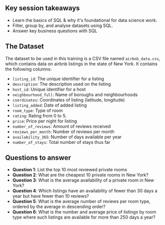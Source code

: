 ## Key session takeaways

* Learn the basics of SQL & why it's foundational for data science work.
* Filter, group by, and analyse datasets using SQL.
* Answer key business questions with SQL

## The Dataset 

The dataset to be used in this training is a CSV file named `airbnb_data.csv`, which contains data on airbnb listings in the state of New York. It contains the following columns:

* `listing_id`: The unique identifier for a listing 
* `description`: The description used on the listing 
* `host_id`: Unique identifier for a host 
* `neighbourhood_full`: Name of boroughs and neighbourhoods 
* `coordinates`: Coordinates of listing (latitude, longitude) 
* `listing_added`: Date of added listing 
* `room_type`: Type of room 
* `rating`: Rating from 0 to 5. 
* `price`: Price per night for listing 
* `number_of_reviews`: Amount of reviews received 
* `reviews_per_month`: Number of reviews per month 
* `availability_365`: Number of days available per year 
* `number_of_stays`: Total number of stays thus far

## Questions to answer 

* **Question 1**: List the top 10 most reviewed private rooms
* **Question 2**: What are the cheapest 10 private rooms in New York?
* **Question 3**: What is the average availability of a private room in New York?
* **Question 4**: Which listings have an availability of fewer than 30 days a year but have fewer than 10 reviews?
* **Question 5**: What is the average number of reviews per room type, ordered by the average in descending order?
* **Question 6**: What is the number and average price of listings by room type where such listings are available for more than 250 days a year?
